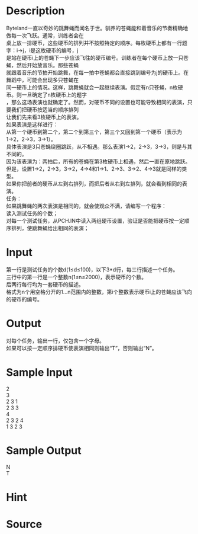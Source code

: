 
# Description

<div class="content"><div>
<div>
<div>Byteland一直以奇妙的跳舞蝇而闻名于世。驯养的苍蝇能和着音乐的节奏精确地做每一次飞跃。通常，训练者会在</div>
<div>桌上放一排硬币，这些硬币的排列并不按照特定的顺序。每枚硬币上都有一行题字：i→j，i是这枚硬币的编号，j</div>
<div>是站在硬币i上的苍蝇下一步应该飞往的硬币编号。训练者在每个硬币上放一只苍蝇，然后开始放音乐。那些苍蝇</div>
<div>就跟着音乐的节拍开始跳舞，在每一拍中苍蝇都会直接跳到编号为j的硬币上。在舞蹈中，可能会出现多只苍蝇在</div>
<div>同一硬币上的情况。这样，跳舞蝇就会一起继续表演。假定有n只苍蝇，n枚硬币。则一旦确定了n枚硬币上的题字</div>
<div>，那么这场表演也就确定了。然而，对硬币不同的设置也可能导致相同的表演，只要我们把硬币按适当的顺序排列</div>
<div>让我们先来看3枚硬币上的表演。</div>
<div>如果表演是这样进行：</div>
<div>从第一个硬币到第二个，第二个到第三个，第三个又回到第一个硬币（表示为1→2，2→3，3→1）。</div>
<div>具体表演是3只苍蝇绕圈跳跃，从不相遇。那么表演1→2，2→3，3→3，则是与其不同的。</div>
<div>因为该表演为：两拍后，所有的苍蝇在第3枚硬币上相遇，然后一直在原地跳跃。</div>
<div>但是，设置1→2，2→3，3→2，4→4和1→1、2→3、3→2、4→3就是同样的类型。</div>
<div>如果你把前者的硬币从左到右排列，而把后者从右到左排列，就会看到相同的表演。</div>
<div>任务：</div>
<div>如果跳舞蝇的两次表演是相同的，就会使观众不满，请编写一个程序：</div>
<div>读入测试任务的个数；</div>
<div>对每一个测试任务，从PCH.IN中读入两组硬币设置，验证是否能把硬币按一定顺序排列，使跳舞蝇给出相同的表演；</div>
</div>
</div></div>

# Input

<div class="content"><div style="text-align: left">
<div>第一行是测试任务的个数d(1≤d≤100)，以下3*d行，每三行描述一个任务。</div>
<div>三行中的第一行是一个整数n(1≤n≤2000)，表示硬币的个数。</div>
<div>后两行每行均为一套硬币的描述。</div>
<div>格式为n个用空格分开的1…n范围内的整数，第i个整数表示硬币i上的苍蝇应该飞向的硬币的编号。</div>
</div></div>

# Output

<div class="content"><div>对每个任务，输出一行，仅包含一个字母。</div>
<div>如果可以按一定顺序排硬币使表演相同则输出“T”，否则输出“N”。</div></div>

# Sample Input

<div class="content"><span class="sampledata">2<br/>
3<br/>
2 3 1<br/>
2 3 3<br/>
4<br/>
2 3 2 4<br/>
1 3 2 3</span></div>

# Sample Output

<div class="content"><span class="sampledata">N<br/>
T</span></div>

# Hint

<div class="content"><p></p></div>

# Source

<div class="content"><p><a href="problemset.php?search="></a></p></div>

